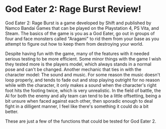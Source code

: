 # God Eater 2: Rage Burst Review!
God Eater 2: Rage Burst is a game developed by Shift and published by Namco Bandai Games that can be played on the Playstation 4, PS Vita, and Steam. The basics of the game is you as a God Eater, go out in groups of four and face monsters called "Aragami" to rid them from your base as you attempt to figure out how to keep them from destroying your world.

Despite having fun with the game, many of the features with it needed serious testing to be more efficient. Some minor things with the game I wish they tested more is the players model, which always stands in a normal pose and can't be changed. Another mechanic that ties in with the character model: The sound and music. For some reason the music doesn't loop properly, and tends to fade out and stop playing outright for no reason while with the character, it only makes a sound when the character's right foot hits the footing twice, which is very unrealistic. In the field of battle, the AI for both the enemy and ally team can tend to be a little offsetting, being a bit unsure when faced against each other, then sporadic enough to deal fight in a dilligent manner, I feel like there's something it could do a bit better.

These are just a few of the functions that could be tested for God Eater 2.
